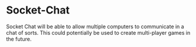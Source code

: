 # Socket-Chat
Socket Chat will be able to allow multiple computers to communicate in a chat of sorts.
This could potentially be used to create multi-player games in the future.
